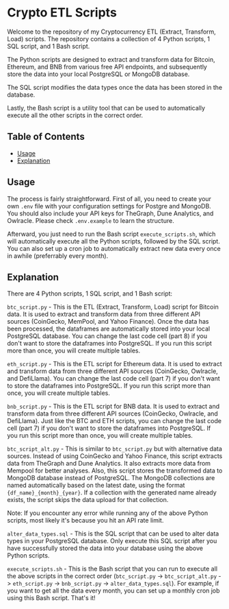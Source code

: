 # Crypto ETL Scripts

Welcome to the repository of my Cryptocurrency ETL (Extract, Transform, Load) scripts. The repository contains a collection of 4 Python scripts, 1 SQL script, and 1 Bash script. 

The Python scripts are designed to extract and transform data for Bitcoin, Ethereum, and BNB from various free API endpoints, and subsequently store the data into your local PostgreSQL or MongoDB database.

The SQL script modifies the data types once the data has been stored in the database.

Lastly, the Bash script is a utility tool that can be used to automatically execute all the other scripts in the correct order.


## Table of Contents

- [Usage](#usage)
- [Explanation](#explanation)

## Usage

The process is fairly straightforward. First of all, you need to create your own `.env` file with your configuration settings for Postgre and MongoDB. You should also include your API keys for TheGraph, Dune Analytics, and Owlracle. Please check `.env.example` to learn the structure.

Afterward, you just need to run the Bash script `execute_scripts.sh`, which will automatically execute all the Python scripts, followed by the SQL script. You can also set up a cron job to automatically extract new data every once in awhile (preferrably every month).

## Explanation
There are 4 Python scripts, 1 SQL script, and 1 Bash script:

`btc_script.py` - This is the ETL (Extract, Transform, Load) script for Bitcoin data. It is used to extract and transform data from three different API sources (CoinGecko, MemPool, and Yahoo Finance). Once the data has been processed, the dataframes are automatically stored into your local PostgreSQL database. You can change the last code cell (part 8) if you don't want to store the dataframes into PostgreSQL. If you run this script more than once, you will create multiple tables.

`eth_script.py` - This is the ETL script for Ethereum data. It is used to extract and transform data from three different API sources (CoinGecko, Owlracle, and DefiLlama). You can change the last code cell (part 7) if you don't want to store the dataframes into PostgreSQL. If you run this script more than once, you will create multiple tables.

`bnb_script.py` - This is the ETL script for BNB data. It is used to extract and transform data from three different API sources (CoinGecko, Owlracle, and DefiLlama). Just like the BTC and ETH scripts, you can change the last code cell (part 7) if you don't want to store the dataframes into PostgreSQL. If you run this script more than once, you will create multiple tables.

`btc_script_alt.py` - This is similar to `btc_script.py` but with alternative data sources. Instead of using CoinGecko and Yahoo Finance, this script extracts data from TheGraph and Dune Analytics. It also extracts more data from Mempool for better analyses. Also, this script stores the transformed data to MongoDB database instead of PostgreSQL. The MongoDB collections are named automatically based on the latest date, using the format `{df_name}_{month}_{year}`. If a collection with the generated name already exists, the script skips the data upload for that collection.

Note: If you encounter any error while running any of the above Python scripts, most likely it's because you hit an API rate limit.

`alter_data_types.sql` - This is the SQL script that can be used to alter data types in your PostgreSQL database. Only execute this SQL script after you have successfully stored the data into your database using the above Python scripts.

`execute_scripts.sh` - This is the Bash script that you can run to execute all the above scripts in the correct order (`btc_script.py` -> `btc_script_alt.py` -> `eth_script.py` -> `bnb_script.py` -> `alter_data_types.sql`). For example, if you want to get all the data every month, you can set up a monthly cron job using this Bash script. That's it!
